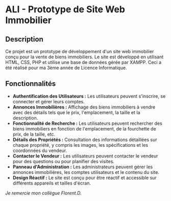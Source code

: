 # **ALI - Prototype de Site Web Immobilier**

## **Description**
Ce projet est un prototype de développement d'un site web immobilier conçu pour la vente de biens immobiliers. Le site est développé en utilisant HTML, CSS, PHP et utilise une base de données gérée par XAMPP. Ceci a été réalisé pour ma 3ème année de Licence Informatique.

## **Fonctionnalités**
- **Authentification des Utilisateurs :** Les utilisateurs peuvent s'inscrire, se connecter et gérer leurs comptes.
- **Annonces Immobilières :** Affichage des biens immobiliers à vendre avec des détails tels que le prix, l'emplacement, la taille et la description.
- **Fonctionnalité de Recherche :** Les utilisateurs peuvent rechercher des biens immobiliers en fonction de l'emplacement, de la fourchette de prix, de la taille, etc.
- **Détails des Propriétés :** Consultation des informations détaillées sur chaque propriété, y compris les images, les spécifications et les coordonnées du vendeur.
- **Contacter le Vendeur :** Les utilisateurs peuvent contacter le vendeur pour des questions ou pour planifier des visites.
- **Panneau d'Administration :** Les administrateurs peuvent gérer les annonces immobilières, les comptes utilisateurs et le contenu du site.
- **Design Réactif :** Le site est conçu pour être réactif et accessible sur différents appareils et tailles d'écran.

*Je remercie mon collègue Florent.D.*
